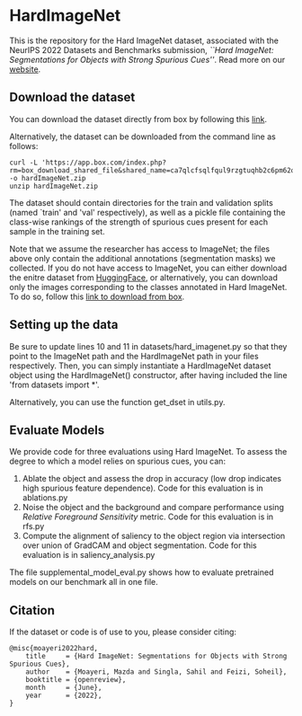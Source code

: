 # HardImageNet

This is the repository for the Hard ImageNet dataset, associated with the NeurIPS 2022 Datasets and Benchmarks submission, <em>``Hard ImageNet: Segmentations for Objects with Strong Spurious Cues''</em>. Read more on our [website](mmoayeri.github.io/HardImageNet).

## Download the dataset

You can download the dataset directly from box by following this [link](https://umd.app.box.com/s/ca7qlcfsqlfqul9rzgtuqhb2c6pm62qd). 

Alternatively, the dataset can be downloaded from the command line as follows:
    
    curl -L 'https://app.box.com/index.php?rm=box_download_shared_file&shared_name=ca7qlcfsqlfqul9rzgtuqhb2c6pm62qd&file_id=f_972129165893' -o hardImageNet.zip
    unzip hardImageNet.zip
    
The dataset should contain directories for the train and validation splits (named `train' and 'val' respectively), as well as a pickle file containing the class-wise rankings of the strength of spurious cues present for each sample in the training set. 

Note that we assume the researcher has access to ImageNet; the files above only contain the additional annotations (segmentation masks) we collected. If you do not have access to ImageNet, you can either download the enitre dataset from [HuggingFace](https://huggingface.co/datasets/imagenet-1k), or alternatively, you can download only the images corresponding to the classes annotated in Hard ImageNet. To do so, follow this [link to download from box](https://umd.box.com/s/gx5qx4w03dgsumjclo7wpbdqov4xxrly). 

## Setting up the data

Be sure to update lines 10 and 11 in datasets/hard_imagenet.py so that they point to the ImageNet path and the HardImageNet path in your files respectively. Then, you can simply instantiate a HardImageNet dataset object using the HardImageNet() constructor, after having included the line 'from datasets import *'. 

Alternatively, you can use the function get_dset in utils.py. 

## Evaluate Models

We provide code for three evaluations using Hard ImageNet. To assess the degree to which a model relies on spurious cues, you can:
1. Ablate the object and assess the drop in accuracy (low drop indicates high spurious feature dependence). Code for this evaluation is in ablations.py
2. Noise the object and the background and compare performance using <em>Relative Foreground Sensitivity</em> metric. Code for this evaluation is in rfs.py
3. Compute the alignment of saliency to the object region via intersection over union of GradCAM and object segmentation. Code for this evaluation is in saliency_analysis.py

The file supplemental_model_eval.py shows how to evaluate pretrained models on our benchmark all in one file. 

## Citation

If the dataset or code is of use to you, please consider citing:

    @misc{moayeri2022hard,
        title     = {Hard ImageNet: Segmentations for Objects with Strong Spurious Cues},
        author    = {Moayeri, Mazda and Singla, Sahil and Feizi, Soheil},
        booktitle = {openreview},
        month     = {June},
        year      = {2022},
    }
